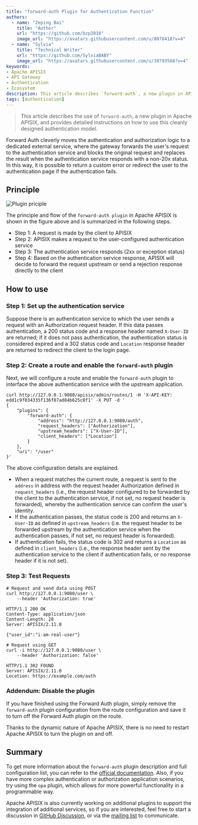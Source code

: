 ```yaml
---
title: "forward-auth Plugin for Authentication Function"
authors:
  - name: "Zeping Bai"
    title: "Author"
    url: "https://github.com/bzp2010"
    image_url: "https://avatars.githubusercontent.com/u/8078418?v=4"
  - name: "Sylvia"
    title: "Technical Writer"
    url: "https://github.com/SylviaBABY"
    image_url: "https://avatars.githubusercontent.com/u/39793568?v=4"
keywords: 
- Apache APISIX
- API Gateway
- Authentication
- Ecosystem
description: This article describes `forward-auth`, a new plugin in APISIX, and show the details on how to use this cleanly designed authentication model.
tags: [Authentication]
---
```


> This article describes the use of `forward-auth`, a new plugin in Apache APISIX, and provides detailed instructions on how to use this cleanly designed authentication model.

<!--truncate-->

Forward Auth cleverly moves the authentication and authorization logic to a dedicated external service, where the gateway forwards the user's request to the authentication service and blocks the original request and replaces the result when the authentication service responds with a non-20x status. In this way, it is possible to return a custom error or redirect the user to the authentication page if the authentication fails.

## Principle

![Plugin priciple](https://static.apiseven.com/202108/1643096414141-ccbc33c0-7899-445a-a2f8-b6d5341c44df.jpg)

The principle and flow of the `forward-auth plugin` in Apache APISIX is shown in the figure above and is summarized in the following steps.

- Step 1: A request is made by the client to APISIX
- Step 2: APISIX makes a request to the user-configured authentication service
- Step 3: The authentication service responds (2xx or exception status)
- Step 4: Based on the authentication service response, APISIX will decide to forward the request upstream or send a rejection response directly to the client

## How to use

### Step 1: Set up the authentication service

Suppose there is an authentication service to which the user sends a request with an Authorization request header. If this data passes authentication, a 200 status code and a response header named `X-User-ID` are returned; if it does not pass authentication, the authentication status is considered expired and a 302 status code and `Location` response header are returned to redirect the client to the login page.

### Step 2: Create a route and enable the `forward-auth` plugin

Next, we will configure a route and enable the `forward-auth` plugin to interface the above authentication service with the upstream application.

```shell
curl http://127.0.0.1:9080/apisix/admin/routes/1 -H 'X-API-KEY: edd1c9f034335f136f87ad84b625c8f1' -X PUT -d '
{
    "plugins": {
        "forward-auth": {
            "address": "http://127.0.0.1:9080/auth",
            "request_headers": ["Authorization"],
            "upstream_headers": ["X-User-ID"],
            "client_headers": ["Location"]
        }
    },
    "uri": "/user"
}'
```

The above configuration details are explained.

- When a request matches the current route, a request is sent to the `address` in address with the request header Authorization defined in `request_headers` (i.e., the request header configured to be forwarded by the client to the authentication service, if not set, no request header is forwarded), whereby the authentication service can confirm the user's identity.
- If the authentication passes, the status code is 200 and returns an `X-User-ID` as defined in `upstream_headers` (i.e. the request header to be forwarded upstream by the authentication service when the authentication passes, if not set, no request header is forwarded).
- If authentication fails, the status code is 302 and returns a `Location` as defined in `client_headers` (i.e., the response header sent by the authentication service to the client if authentication fails, or no response header if it is not set).

### Step 3: Test Requests

```shell
# Request and send data using POST
curl http://127.0.0.1:9080/user \
    --header 'Authorization: true'

HTTP/1.1 200 OK
Content-Type: application/json
Content-Length: 28
Server: APISIX/2.11.0

{"user_id":"i-am-real-user"}

# Request using GET
curl -i http://127.0.0.1:9080/user \
    --header 'Authorization: false'

HTTP/1.1 302 FOUND
Server: APISIX/2.11.0
Location: https://example.com/auth
```

### Addendum: Disable the plugin

If you have finished using the Forward Auth plugin, simply remove the `forward-auth` plugin configuration from the route configuration and save it to turn off the Forward Auth plugin on the route.

Thanks to the dynamic nature of Apache APISIX, there is no need to restart Apache APISIX to turn the plugin on and off.

## Summary

To get more information about the `forward-auth` plugin description and full configuration list, you can refer to the [official documentation](https://apisix.apache.org/docs/apisix/next/plugins/forward-auth). Also, if you have more complex authentication or authorization application scenarios, try using the `opa` plugin, which allows for more powerful functionality in a programmable way.

Apache APISIX is also currently working on additional plugins to support the integration of additional services, so if you are interested, feel free to start a discussion in [GitHub Discussion](https://github.com/apache/apisix/discussions), or via the [mailing list]( https://apisix.apache.org/zh/docs/general/join) to communicate.
